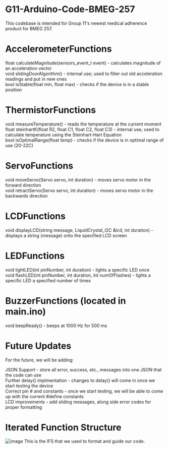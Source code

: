 # G11-Arduino-Code-BMEG-257
This codebase is intended for Group 11's newest medical adherence product for BMEG 257. 

# AccelerometerFunctions
float calculateMagnitude(sensors_event_t event) - calculates magnitude of an acceleration vector<br>
void slidingDoorAlgorithm() - internal use; used to filter out old acceleration readings and put in new ones<br>
bool isStable(float min, float max) - checks if the device is in a stable position<br>

# ThermistorFunctions
void measureTemperature() - reads the temperature at the current moment<br>
float steinhartK(float R2, float C1, float C2, float C3) - internal use; used to calculate temperature using the Steinhart-Hart Equation<br>
bool isOptimalRange(float temp) - checks if the device is in optimal range of use (20-22C)

# ServoFunctions
void moveServo(Servo servo, int duration) - moves servo motor in the forward direction<br>
void retractServo(Servo servo, int duration) - moves servo motor in the backwards direction

# LCDFunctions 
void displayLCD(string message, LiquidCrystal_I2C &lcd, int duration) - displays a string (message) onto the specified LCD screen<br>

# LEDFunctions
void lightLED(int pinNumber, int duration) - lights a specific LED once<br>
void flashLED(int pinNumber, int duration, int numOfFlashes) - lights a specific LED a specified number of times<br> 

# BuzzerFunctions (located in main.ino)
void beepReady() - beeps at 1000 Hz for 500 ms

# Future Updates
For the future, we will be adding:

JSON Support - store all error, success, etc., messages into one JSON that the code can use<br>
Further delay() implmentation - changes to delay() will come in once we start testing the device<br>
Correct pin # and constants - once we start testing, we will be able to come up with the corrent #define constants<br>
LCD improvements - add sliding messages, along side error codes for proper formatting<br>

# Iterated Function Structure
![image](https://github.com/user-attachments/assets/3b4be643-ca40-4e33-9790-d470cfb88593)
This is the IFS that we used to format and guide our code. 

